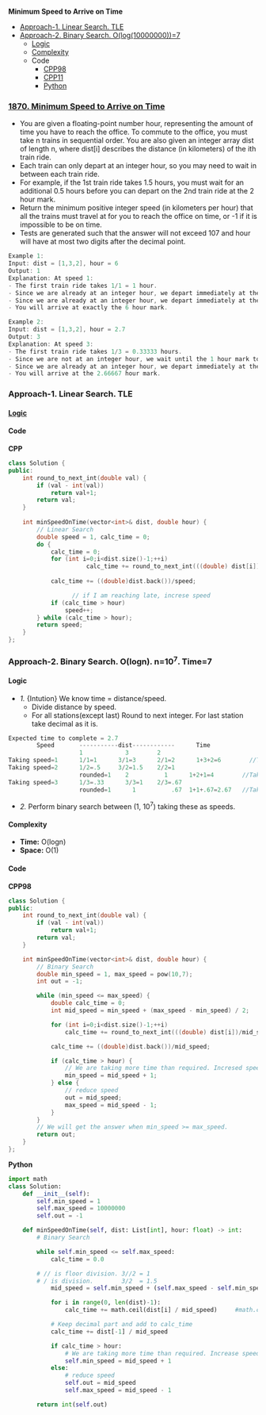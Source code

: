 **Minimum Speed to Arrive on Time**
- [Approach-1. Linear Search. TLE](#a1)
- [Approach-2. Binary Search. O(log(10000000))=7](#a2)
  - [Logic](#l)
  - [Complexity](#com)
  - Code
    - [CPP98](#cpp98)
    - [CPP11](#cpp11)
    - [Python](#py)

### [1870. Minimum Speed to Arrive on Time](https://leetcode.com/problems/minimum-speed-to-arrive-on-time/description/)
- You are given a floating-point number hour, representing the amount of time you have to reach the office. To commute to the office, you must take n trains in sequential order. You are also given an integer array dist of length n, where dist[i] describes the distance (in kilometers) of the ith train ride.
- Each train can only depart at an integer hour, so you may need to wait in between each train ride.
- For example, if the 1st train ride takes 1.5 hours, you must wait for an additional 0.5 hours before you can depart on the 2nd train ride at the 2 hour mark.
- Return the minimum positive integer speed (in kilometers per hour) that all the trains must travel at for you to reach the office on time, or -1 if it is impossible to be on time.
- Tests are generated such that the answer will not exceed 107 and hour will have at most two digits after the decimal point.
 
```c
Example 1:
Input: dist = [1,3,2], hour = 6
Output: 1
Explanation: At speed 1:
- The first train ride takes 1/1 = 1 hour.
- Since we are already at an integer hour, we depart immediately at the 1 hour mark. The second train takes 3/1 = 3 hours.
- Since we are already at an integer hour, we depart immediately at the 4 hour mark. The third train takes 2/1 = 2 hours.
- You will arrive at exactly the 6 hour mark.

Example 2:
Input: dist = [1,3,2], hour = 2.7
Output: 3
Explanation: At speed 3:
- The first train ride takes 1/3 = 0.33333 hours.
- Since we are not at an integer hour, we wait until the 1 hour mark to depart. The second train ride takes 3/3 = 1 hour.
- Since we are already at an integer hour, we depart immediately at the 2 hour mark. The third train takes 2/3 = 0.66667 hours.
- You will arrive at the 2.66667 hour mark.
```

### Approach-1. Linear Search. TLE
#### [Logic](#l)
#### Code
**CPP**
```cpp
class Solution {
public:
    int round_to_next_int(double val) {
        if (val - int(val))
            return val+1;
        return val;
    }
    
    int minSpeedOnTime(vector<int>& dist, double hour) {
        // Linear Search 
        double speed = 1, calc_time = 0;
        do {
            calc_time = 0;
            for (int i=0;i<dist.size()-1;++i)
				      calc_time += round_to_next_int(((double) dist[i])/speed);
            
            calc_time += ((double)dist.back())/speed;

			      // if I am reaching late, increse speed
            if (calc_time > hour)
                speed++;
        } while (calc_time > hour);
        return speed;
    }
};
```

<a name=a2></a>
### Approach-2. Binary Search. O(logn). n=10<sup>7</sup>. Time=7
<a name=l></a>
#### Logic
- _1._ {Intution} We know time = distance/speed.
  - Divide distance by speed.
  - For all stations(except last) Round to next integer. For last station take decimal as it is.
```c
Expected time to complete = 2.7
        Speed       -----------dist------------      Time
                    1            3        2
Taking speed=1      1/1=1      3/1=3      2/1=2      1+3+2=6        //Taking more time than expected. Increase speed
Taking speed=2      1/2=.5     3/2=1.5    2/2=1
                    rounded=1    2          1      1+2+1=4        //Taking more time than expected. Increase speed
Taking speed=3      1/3=.33      3/3=1    2/3=.67
                    rounded=1      1          .67  1+1+.67=2.67   //Taking less time than expected. This is answer
```
- _2._ Perform binary search between (1, 10<sup>7</sup>) taking these as speeds.

<a name=com></a>
#### Complexity
- **Time:** O(logn)
- **Space:** O(1)
#### Code
<a name=cpp98></a>
**CPP98**
```cpp
class Solution {
public:
    int round_to_next_int(double val) {
        if (val - int(val))
            return val+1;
        return val;
    }

    int minSpeedOnTime(vector<int>& dist, double hour) {
        // Binary Search 
        double min_speed = 1, max_speed = pow(10,7);
        int out = -1;

        while (min_speed <= max_speed) {
            double calc_time = 0;
            int mid_speed = min_speed + (max_speed - min_speed) / 2;

            for (int i=0;i<dist.size()-1;++i)
                calc_time += round_to_next_int(((double) dist[i])/mid_speed);

            calc_time += ((double)dist.back())/mid_speed;

            if (calc_time > hour) {
                // We are taking more time than required. Incresed speed
                min_speed = mid_speed + 1;
            } else {
                // reduce speed
                out = mid_speed;                
                max_speed = mid_speed - 1;
            }
        }
        // We will get the answer when min_speed >= max_speed.
        return out;
    }
};
```
<a name=py></a>
**Python**
```py
import math
class Solution:
    def __init__(self):
        self.min_speed = 1
        self.max_speed = 10000000
        self.out = -1

    def minSpeedOnTime(self, dist: List[int], hour: float) -> int:
        # Binary Search

        while self.min_speed <= self.max_speed:
            calc_time = 0.0

	    # // is floor division. 3//2 = 1
	    # / is division.        3/2  = 1.5
            mid_speed = self.min_speed + (self.max_speed - self.min_speed) // 2

            for i in range(0, len(dist)-1):
                calc_time += math.ceil(dist[i] / mid_speed)		#math.ceil() to round it up to the next integer.

            # Keep decimal part and add to calc_time
            calc_time += dist[-1] / mid_speed

            if calc_time > hour:
                # We are taking more time than required. Increase speed
                self.min_speed = mid_speed + 1
            else:
                # reduce speed
                self.out = mid_speed
                self.max_speed = mid_speed - 1

        return int(self.out)
```
